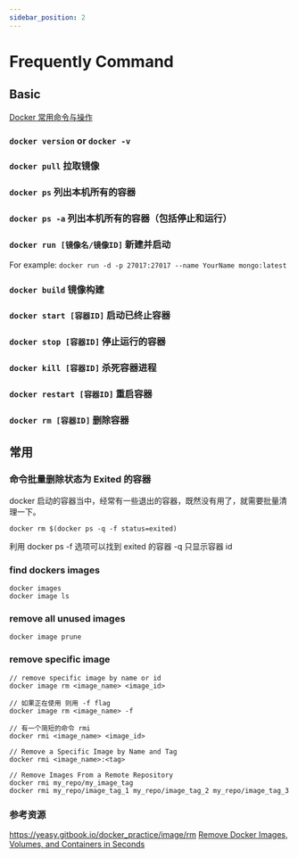 ```yaml
---
sidebar_position: 2
---
```


# Frequently Command


## Basic
[Docker 常用命令与操作](https://www.jianshu.com/p/adaa34795e64)
### `docker version` or `docker -v`
### `docker pull` 拉取镜像
### `docker ps` 列出本机所有的容器
### `docker ps -a`  列出本机所有的容器（包括停止和运行）
### `docker run [镜像名/镜像ID]`  新建并启动
For example:
`docker run -d -p 27017:27017 --name YourName mongo:latest`
### `docker build` 镜像构建
### `docker start [容器ID]`  启动已终止容器
### `docker stop [容器ID]` 停止运行的容器
### `docker kill [容器ID]` 杀死容器进程
### `docker restart [容器ID]` 重启容器
### `docker rm [容器ID]` 删除容器

## 常用
### 命令批量删除状态为 Exited 的容器
docker 启动的容器当中，经常有一些退出的容器，既然没有用了，就需要批量清理一下。
```shell
docker rm $(docker ps -q -f status=exited)
```
利用 docker ps -f 选项可以找到 exited 的容器 -q 只显示容器 id 

### find dockers images
```shell
docker images
docker image ls
```

### remove all unused images
```shell
docker image prune
```

### remove specific image
```shell
// remove specific image by name or id
docker image rm <image_name> <image_id>

// 如果正在使用 则用 -f flag
docker image rm <image_name> -f

// 有一个简短的命令 rmi
docker rmi <image_name> <image_id>

// Remove a Specific Image by Name and Tag
docker rmi <image_name>:<tag>

// Remove Images From a Remote Repository
docker rmi my_repo/my_image_tag
docker rmi my_repo/image_tag_1 my_repo/image_tag_2 my_repo/image_tag_3
```


### 参考资源
https://yeasy.gitbook.io/docker_practice/image/rm
[Remove Docker Images, Volumes, and Containers in Seconds](https://kinsta.com/blog/docker-remove-images/)